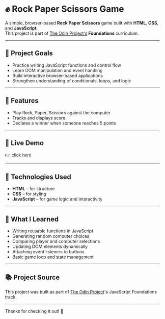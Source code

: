 # ✊ Rock Paper Scissors Game

A simple, browser-based **Rock Paper Scissors** game built with **HTML**, **CSS**, and **JavaScript**.  
This project is part of [The Odin Project's](https://www.theodinproject.com/) **Foundations** curriculum.

---

## 🎯 Project Goals

- Practice writing JavaScript functions and control flow
- Learn DOM manipulation and event handling
- Build interactive browser-based applications
- Strengthen understanding of conditionals, loops, and logic

---

## 🔧 Features

- Play Rock, Paper, Scissors against the computer
- Tracks and displays score
- Declares a winner when someone reaches 5 points

---

## 🚀 Live Demo

👉 [click here](https://devxsameer.github.io/odin-rockpaperscissors/)

---

## 📁 Technologies Used

- **HTML** – for structure  
- **CSS** – for styling  
- **JavaScript** – for game logic and interactivity

---

## 🧠 What I Learned

- Writing reusable functions in JavaScript
- Generating random computer choices
- Comparing player and computer selections
- Updating DOM elements dynamically
- Attaching event listeners to buttons
- Basic game loop and state management

---

## 📚 Project Source

This project was built as part of [The Odin Project](https://www.theodinproject.com/paths/foundations/courses/foundations/lessons/rock-paper-scissors)'s JavaScript Foundations track.

---

Thanks for checking it out! 🎉 